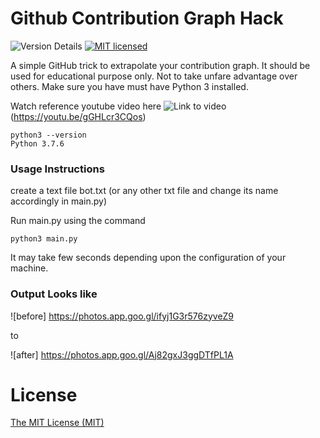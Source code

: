 # Github Contribution Graph Hack

![Version Details](https://img.shields.io/badge/version-1.0-brightgreen.svg)
[![MIT licensed](https://img.shields.io/badge/license-MIT-blue.svg)](./LICENSE)

A simple GitHub trick to extrapolate your contribution graph. It should be used for educational purpose only. Not to take unfare advantage over others.
Make sure you have must have Python 3 installed.

Watch reference youtube video here ![Link to video](https://youtu.be/gGHLcr3CQos)
  (https://youtu.be/gGHLcr3CQos)

```
python3 --version
Python 3.7.6
```

### Usage Instructions
create a text file bot.txt (or any other txt file and change its name accordingly in main.py)

Run main.py using the command 
```
python3 main.py
```
It may take few seconds depending upon the configuration of your machine.

### Output Looks like
![before] https://photos.app.goo.gl/ifyj1G3r576zyveZ9

to

![after] https://photos.app.goo.gl/Aj82gxJ3ggDTfPL1A

# License

[The MIT License (MIT)](LICENSE)
